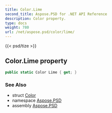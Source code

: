 ```yaml
---
title: Color.Lime
second_title: Aspose.PSD for .NET API Reference
description: Color property. 
type: docs
weight: 780
url: /net/aspose.psd/color/lime/
---
```

{{< psd/tize >}}
## Color.Lime property

```csharp
public static Color Lime { get; }
```

### See Also

* struct [Color](../)
* namespace [Aspose.PSD](../../color/)
* assembly [Aspose.PSD](../../../)


